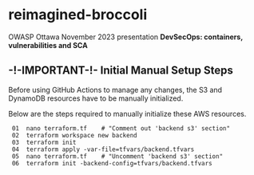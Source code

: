 # reimagined-broccoli

OWASP Ottawa November 2023 presentation **DevSecOps: containers, vulnerabilities and SCA**

## -!-IMPORTANT-!-   Initial Manual Setup Steps

Before using GitHub Actions to manage any changes, the S3 and DynamoDB resources have to be manually initialized. 

Below are the steps required to manually initialize these AWS resources.

```
 01  nano terraform.tf    # "Comment out 'backend s3' section"
 02  terraform workspace new backend
 03  terraform init
 04  terraform apply -var-file=tfvars/backend.tfvars
 05  nano terraform.tf    # "Uncomment 'backend s3' section"
 06  terraform init -backend-config=tfvars/backend.tfvars
```

